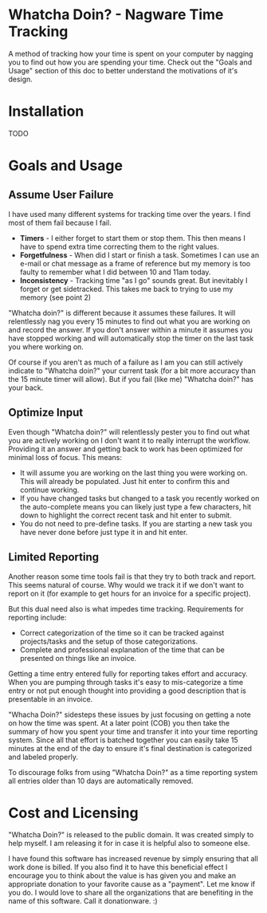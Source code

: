 Whatcha Doin? - Nagware Time Tracking
======================================

A method of tracking how your time is spent on your computer by nagging you
to find out how you are spending your time. Check out the "Goals and Usage"
section of this doc to better understand the motivations of it's design.

Installation
============

TODO

Goals and Usage
===============

Assume User Failure
-------------------

I have used many different systems for tracking time over the years. I find most
of them fail because I fail.

* **Timers** - I either forget to start them or stop them. This then means I
  have to spend extra time correcting them to the right values.
* **Forgetfulness** - When did I start or finish a task. Sometimes I can use an
  e-mail or chat message as a frame of reference but my memory is too faulty
  to remember what I did between 10 and 11am today.
* **Inconsistency** - Tracking time "as I go" sounds great. But inevitably I
  forget or get sidetracked. This takes me back to trying to use my memory
  (see point 2)

"Whatcha doin?" is different because it assumes these failures. It will
relentlessly nag you every 15 minutes to find out what you are working on
and record the answer. If you don't answer within a minute it assumes you have
stopped working and will automatically stop the timer on the last task you
where working on.

Of course if you aren't as much of a failure as I am you can still actively
indicate to "Whatcha doin?" your current task (for a bit more accuracy than
the 15 minute timer will allow). But if you fail (like me) "Whatcha doin?" has
your back.

Optimize Input
--------------

Even though "Whatcha doin?" will relentlessly pester you to find out what you
are actively working on I don't want it to really interrupt the workflow.
Providing it an answer and getting back to work has been optimized for minimal
loss of focus. This means:

* It will assume you are working on the last thing you were working on. This
  will already be populated. Just hit enter to confirm this and continue
  working.
* If you have changed tasks but changed to a task you recently worked on the
  auto-complete means you can likely just type a few characters, hit down to
  highlight the correct recent task and hit enter to submit.
* You do not need to pre-define tasks. If you are starting a new task you have
  never done before just type it in and hit enter.

Limited Reporting
-----------------

Another reason some time tools fail is that they try to both track and report.
This seems natural of course. Why would we track it if we don't want to report
on it (for example to get hours for an invoice for a specific project).

But this dual need also is what impedes time tracking. Requirements for
reporting include:

* Correct categorization of the time so it can be tracked against projects/tasks
  and the setup of those categorizations.
* Complete and professional explanation of the time that can be presented on
  things like an invoice.

Getting a time entry entered fully for reporting takes effort and accuracy.
When you are pumping through tasks it's easy to mis-categorize a time entry or
not put enough thought into providing a good description that is presentable
in an invoice.

"Whacha Doin?" sidesteps these issues by just focusing on getting a note on how
the time was spent. At a later point (COB) you then take the summary of how you
spent your time and transfer it into your time reporting system. Since all that
effort is batched together you can easily take 15 minutes at the end of the day
to ensure it's final destination is categorized and labeled properly.

To discourage folks from using "Whatcha Doin?" as a time reporting system all
entries older than 10 days are automatically removed.

Cost and Licensing
==================

"Whatcha Doin?" is released to the public domain. It was created simply to help
myself. I am releasing it for in case it is helpful also to someone else.

I have found this software has increased revenue by simply ensuring that all
work done is billed. If you also find it to have this beneficial effect I
encourage you to think about the value is has given you and make an appropriate
donation to your favorite cause as a "payment". Let me know if you do. I would
love to share all the organizations that are benefiting in the name of this
software. Call it donationware. :)
